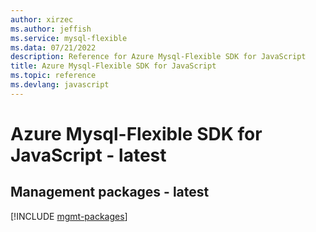 ```yaml
---
author: xirzec
ms.author: jeffish
ms.service: mysql-flexible
ms.data: 07/21/2022
description: Reference for Azure Mysql-Flexible SDK for JavaScript
title: Azure Mysql-Flexible SDK for JavaScript
ms.topic: reference
ms.devlang: javascript
---
```

# Azure Mysql-Flexible SDK for JavaScript - latest

## Management packages - latest
[!INCLUDE [mgmt-packages](mysql-flexible-mgmt-index.md)]